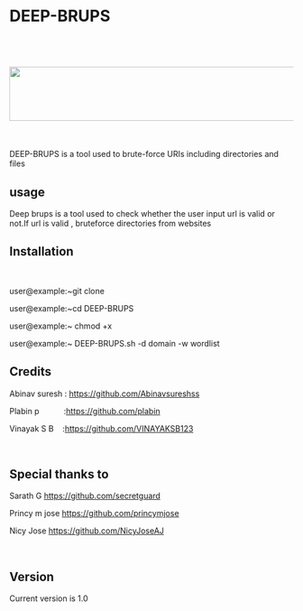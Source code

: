 <p><br></p>
<h1>DEEP-BRUPS&nbsp;</h1>
<h1>&nbsp;<img src="https://lh4.googleusercontent.com/7Zm2uEzfpBzBp6tBz7Hdbr8llAGcOY4QZonMpHfdYXCQB6pQ5GIizlfxdCGLMqNsfwLoHMDYaI6IqaHrnoYGYa_Un5xpkzj8ZZDIAE0tiz1ylg1wPbKKJbFpun2pLN24q354d2Lwgk9L4acW_A" width="608" height="96"></h1>
<p><br></p>
<p>DEEP-BRUPS is a tool used to brute-force URIs including directories and files</p>
<h2>usage</h2>
<p>Deep brups is a tool used to check whether the user input url is valid or not.If url is valid , bruteforce directories from websites</p>
<h2>Installation</h2>
<p>&nbsp;</p>
<p>user@example:~git clone</p>
<p>user@example:~cd DEEP-BRUPS</p>
<p>user@example:~ chmod +x</p>
<p>user@example:~ DEEP-BRUPS.sh -d domain -w wordlist</p>
<h2>Credits</h2>
<p>Abinav suresh :&nbsp;<a href="https://github.com/Abinavsureshss">https://github.com/Abinavsureshss</a></p>
<p>Plabin p &nbsp; &nbsp; &nbsp; &nbsp; &nbsp; :<a href="https://github.com/plabin">https://github.com/plabin</a></p>
<p>Vinayak S B &nbsp; &nbsp;:<a href="https://github.com/VINAYAKSB123">https://github.com/VINAYAKSB123</a></p>
<p><br></p>
<h2>Special thanks to</h2>
<p>Sarath G&nbsp;<a href="https://github.com/secretguard">https://github.com/secretguard</a></p>
<p>Princy m jose&nbsp;<a href="https://github.com/princymjose">https://github.com/princymjose</a></p>
<p>Nicy Jose&nbsp;<a href="https://github.com/NicyJoseAJ">https://github.com/NicyJoseAJ</a></p>
<p><br></p>
<h2>Version</h2>
<p>Current version is 1.0</p>
